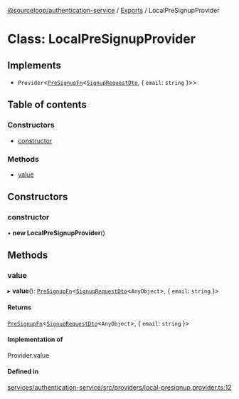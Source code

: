 [@sourceloop/authentication-service](../README.md) / [Exports](../modules.md) / LocalPreSignupProvider

# Class: LocalPreSignupProvider

## Implements

- `Provider`<[`PreSignupFn`](../modules.md#presignupfn)<[`SignupRequestDto`](SignupRequestDto.md), { `email`: `string`  }\>\>

## Table of contents

### Constructors

- [constructor](LocalPreSignupProvider.md#constructor)

### Methods

- [value](LocalPreSignupProvider.md#value)

## Constructors

### constructor

• **new LocalPreSignupProvider**()

## Methods

### value

▸ **value**(): [`PreSignupFn`](../modules.md#presignupfn)<[`SignupRequestDto`](SignupRequestDto.md)<`AnyObject`\>, { `email`: `string`  }\>

#### Returns

[`PreSignupFn`](../modules.md#presignupfn)<[`SignupRequestDto`](SignupRequestDto.md)<`AnyObject`\>, { `email`: `string`  }\>

#### Implementation of

Provider.value

#### Defined in

[services/authentication-service/src/providers/local-presignup.provider.ts:12](https://github.com/sourcefuse/loopback4-microservice-catalog/blob/77bb890a2/services/authentication-service/src/providers/local-presignup.provider.ts#L12)
